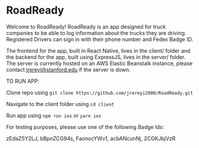 # RoadReady

Welcome to RoadReady! RoadReady is an app designed for truck companies to be able to log information about the trucks they are driving.
Registered Drivers can sign in with their phone number and Fedex Badge ID.

The frontend for the app, built in React Native, lives in the client/ folder and the backend for the app, built using ExpressJS, lives in the server/ folder. The server is currently hosted on an AWS Elastic Beanstalk instance, please contact jrereyi@stanford.edu if the server is down.

TO RUN APP:

Clone repo using `git clone https://github.com/jrereyi2000/RoadReady.git`

Navigate to the client folder using `cd client`

Run app using `npm run ios` or `yarn ios`


For testing purposes, please use one of the following Badge Ids:

zEdaZ5Y2LJ, bBpnZCG94s, FaonocYWv1, acbANcunNj, 2CGKJbjVzR